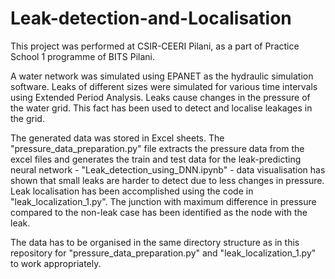 # Leak-detection-and-Localisation
This project was performed at CSIR-CEERI Pilani, as a part of Practice School 1 programme of BITS Pilani.

A water network was simulated using EPANET as the hydraulic simulation software. Leaks of different sizes were simulated for various time intervals using Extended Period Analysis. Leaks cause changes in the pressure of the water grid. This fact has been used to detect and localise leakages in the grid.

The generated data was stored in Excel sheets. The "pressure_data_preparation.py" file extracts the pressure data from the excel files and generates the train and test data for the leak-predicting neural network - "Leak_detection_using_DNN.ipynb" - data visualisation has shown that small leaks are harder to detect due to less changes in pressure. Leak localisation has been accomplished using the code in "leak_localization_1.py". The junction with maximum difference in pressure compared to the non-leak case has been identified as the node with the leak.

The data has to be organised in the same directory structure as in this repository for "pressure_data_preparation.py" and "leak_localization_1.py" to work appropriately.
